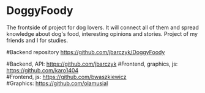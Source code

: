 # DoggyFoody
The frontside of project for dog lovers. It will connect all of them and spread knowledge about dog's food, interesting opinions and stories. Project of my friends and I for studies.

#Backend repository https://github.com/jbarczyk/DoggyFoody  

#Backend, API: https://github.com/jbarczyk
#Frontend, graphics, js: https://github.com/karo1404  
#Frontend, js: https://github.com/bwaszkiewicz  
#Graphics: https://github.com/olamusial  
